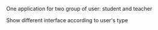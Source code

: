 One application for two group of user: student and teacher

Show different interface according to user's type
